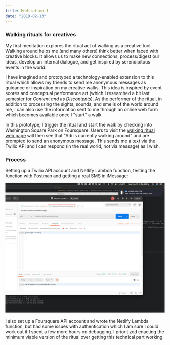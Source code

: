 ```yaml
---
title: Meditation 1
date: "2019-02-13"
---
```


### Walking rituals for creatives

My first meditation explores the ritual act of walking as a creative tool. Walking around helps me (and many others) think better when faced with creative blocks. It allows us to make new connections, process/digest our ideas, develop an internal dialogue, and get inspired by serendipitous events in the world.

I have imagined and prototyped a technology-enabled extension to this ritual which allows my friends to send me anonymous messages as guidance or inspiration on my creative walks. This idea is inspired by event scores and conceptual performance art (which I researched a bit last semester for _Content and its Discontents_). As the performer of the ritual, in addition to processing the sights, sounds, and smells of the world around me, I can also use the information sent to me through an online web form which becomes available once I "start" a walk.

In this prototype, I trigger the ritual and start the walk by checking into Washington Square Park on Foursquare. Users to visit the [walking ritual web page](/projects/electronic-rituals/walking-ritual) will then see that "Adi is currently walking around" and are prompted to send an anonymous message. This sends me a text via the Twilio API and I can respond (in the real world, not via message) as I wish.

### Process

Setting up a Twilio API account and Netlify Lambda function, testing the function with Postman and getting a real SMS in iMessage:

![process-1](meditation-1-process-1.png)

I also set up a Foursquare API account and wrote the Netlify Lambda function, but had some issues with authentication which I am sure I could work out if I spent a few more hours on debugging. I prioritized enacting the minimum viable version of the ritual over getting this technical part working.
